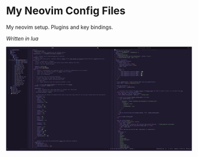 # My Neovim Config Files

My neovim setup. Plugins and key bindings.

_Written in lua_

![nvim config picture](./assets/superFastNvim.png)
